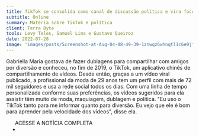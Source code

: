 ```yaml
---
title: TikTok se consolida como canal de discussão política e vira foco dos candidatos à Presidência
subtitle: Online
summary: Matéria sobre TikTok e política
client: Terra Byte
tools: Levy Teles, Samuel Lima e Gustavo Queiroz
date: 2022-07-28
image: 'images/posts/Screenshot-at-Aug-04-08-49-39-1znwqz6whnqtl1c6e0jf8jy3hcff9ljb6ou4bnjpp65g.png'
---
```


Gabriella Maria gostava de fazer dublagens para compartilhar com amigos por diversão e conheceu, no fim de 2019, o TikTok, um aplicativo chinês de compartilhamento de vídeos. Desde então, graças a um vídeo viral publicado, a profissional da moda de 29 anos tem um perfil com mais de 72 mil seguidores e usa a rede social todos os dias. Com uma linha de tempo personalizada conforme suas preferências, os vídeos sugeridos para ela assistir têm muito de moda, maquiagem, dublagem e política. "Eu uso o TikTok tanto para me informar quanto para diversão. Eu vejo que ele é bom para aprender pela velocidade dos vídeos", disse ela.

<div class="post__share"><ul class="share__list list-reset">ACESSE A NOTÍCIA COMPLETA<li class="share__item" style="margin-left: 10px"><a class="share__link share__facebook" style="background: #fa5657" href="https://www.terra.com.br/noticias/tiktok-se-consolida-como-canal-de-discussao-politica-e-vira-foco-dos-candidatos-a-presidencia,aaa30816d3e018b41ec8283f741cf7255hsj8xsr.html" 
onclick=window.open(this.href, 'pop-up', 'left=20,top=20,width=500,height=500,toolbar=1,resizable=0'); return false;" title="Link" rel="nofollow"><i class="fa-solid fa-link"></i></a></li></ul></div>
<!-- <div class="gallery-box"><div class="gallery"><img src="/clipping/images/example-1.jpg" loading="lazy" alt="Project"><img src="/clipping/images/example-2.jpg" loading="lazy" alt="Project"></div><em>Gallery / <a href="https://www.freepik.com/" target="_blank">Freepic</a></em></div> -->